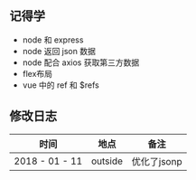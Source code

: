 ## 记得学

- node 和 express
- node 返回 json 数据
- node 配合 axios 获取第三方数据
- flex布局
- vue 中的 ref 和 $refs

## 修改日志

| 时间             | 地点      | 备注       |
| -------------- | ------- | -------- |
| 2018 - 01 - 11 | outside | 优化了jsonp |
